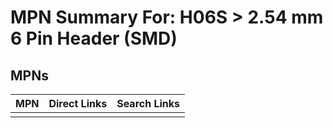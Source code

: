 



# MPN Summary For: H06S > 2.54 mm 6 Pin Header (SMD)

## MPNs
  

|MPN|Direct Links|Search Links|
| :--- | :--- | :--- |
||||
